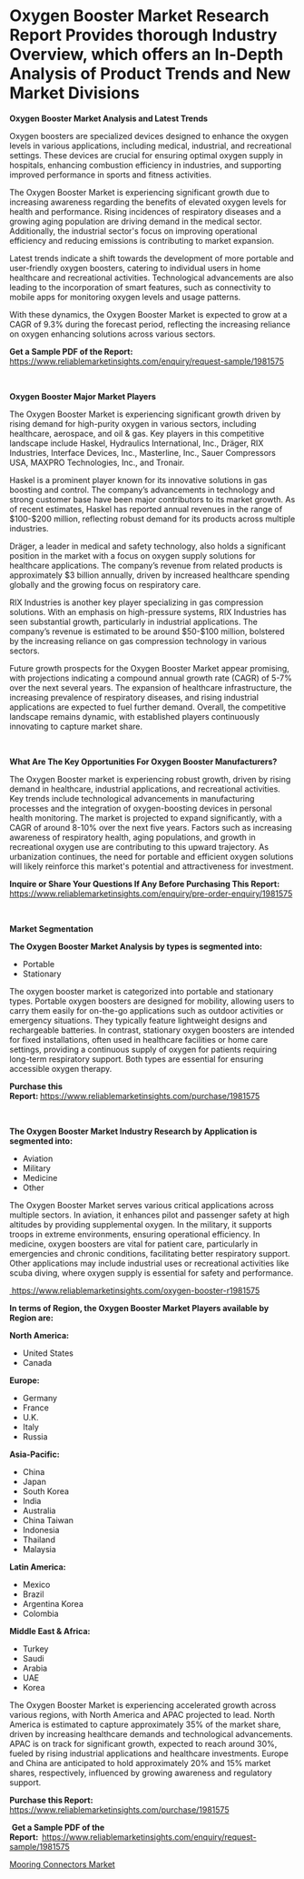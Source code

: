 <p><h1>Oxygen Booster Market Research Report Provides thorough Industry Overview, which offers an In-Depth Analysis of Product Trends and New Market Divisions</h1></p><p><strong>Oxygen Booster Market Analysis and Latest Trends</strong></p>
<p><p>Oxygen boosters are specialized devices designed to enhance the oxygen levels in various applications, including medical, industrial, and recreational settings. These devices are crucial for ensuring optimal oxygen supply in hospitals, enhancing combustion efficiency in industries, and supporting improved performance in sports and fitness activities.</p><p>The Oxygen Booster Market is experiencing significant growth due to increasing awareness regarding the benefits of elevated oxygen levels for health and performance. Rising incidences of respiratory diseases and a growing aging population are driving demand in the medical sector. Additionally, the industrial sector's focus on improving operational efficiency and reducing emissions is contributing to market expansion.</p><p>Latest trends indicate a shift towards the development of more portable and user-friendly oxygen boosters, catering to individual users in home healthcare and recreational activities. Technological advancements are also leading to the incorporation of smart features, such as connectivity to mobile apps for monitoring oxygen levels and usage patterns. </p><p>With these dynamics, the Oxygen Booster Market is expected to grow at a CAGR of 9.3% during the forecast period, reflecting the increasing reliance on oxygen enhancing solutions across various sectors.</p></p>
<p><strong>Get a Sample PDF of the Report:&nbsp;</strong> <a href="https://www.reliablemarketinsights.com/enquiry/request-sample/1981575?utm_campaign=2453&utm_medium=2&utm_source=Github&utm_content=ia&utm_term=20022025&utm_id=oxygen-booster">https://www.reliablemarketinsights.com/enquiry/request-sample/1981575</a></p>
<p>&nbsp;</p>
<p><strong>Oxygen Booster Major Market Players</strong></p>
<p><p>The Oxygen Booster Market is experiencing significant growth driven by rising demand for high-purity oxygen in various sectors, including healthcare, aerospace, and oil & gas. Key players in this competitive landscape include Haskel, Hydraulics International, Inc., Dräger, RIX Industries, Interface Devices, Inc., Masterline, Inc., Sauer Compressors USA, MAXPRO Technologies, Inc., and Tronair. </p><p>Haskel is a prominent player known for its innovative solutions in gas boosting and control. The company’s advancements in technology and strong customer base have been major contributors to its market growth. As of recent estimates, Haskel has reported annual revenues in the range of $100-$200 million, reflecting robust demand for its products across multiple industries.</p><p>Dräger, a leader in medical and safety technology, also holds a significant position in the market with a focus on oxygen supply solutions for healthcare applications. The company’s revenue from related products is approximately $3 billion annually, driven by increased healthcare spending globally and the growing focus on respiratory care.</p><p>RIX Industries is another key player specializing in gas compression solutions. With an emphasis on high-pressure systems, RIX Industries has seen substantial growth, particularly in industrial applications. The company’s revenue is estimated to be around $50-$100 million, bolstered by the increasing reliance on gas compression technology in various sectors.</p><p>Future growth prospects for the Oxygen Booster Market appear promising, with projections indicating a compound annual growth rate (CAGR) of 5-7% over the next several years. The expansion of healthcare infrastructure, the increasing prevalence of respiratory diseases, and rising industrial applications are expected to fuel further demand. Overall, the competitive landscape remains dynamic, with established players continuously innovating to capture market share.</p></p>
<p>&nbsp;</p>
<p><strong>What Are The Key Opportunities For Oxygen Booster Manufacturers?</strong></p>
<p><p>The Oxygen Booster market is experiencing robust growth, driven by rising demand in healthcare, industrial applications, and recreational activities. Key trends include technological advancements in manufacturing processes and the integration of oxygen-boosting devices in personal health monitoring. The market is projected to expand significantly, with a CAGR of around 8-10% over the next five years. Factors such as increasing awareness of respiratory health, aging populations, and growth in recreational oxygen use are contributing to this upward trajectory. As urbanization continues, the need for portable and efficient oxygen solutions will likely reinforce this market's potential and attractiveness for investment.</p></p>
<p><strong>Inquire or Share Your Questions If Any Before Purchasing This Report:</strong> <a href="https://www.reliablemarketinsights.com/enquiry/pre-order-enquiry/1981575?utm_campaign=2453&utm_medium=2&utm_source=Github&utm_content=ia&utm_term=20022025&utm_id=oxygen-booster">https://www.reliablemarketinsights.com/enquiry/pre-order-enquiry/1981575</a></p>
<p>&nbsp;</p>
<p><strong>Market Segmentation</strong></p>
<p><strong>The Oxygen Booster Market Analysis by types is segmented into:</strong></p>
<p><ul><li>Portable</li><li>Stationary</li></ul></p>
<p><p>The oxygen booster market is categorized into portable and stationary types. Portable oxygen boosters are designed for mobility, allowing users to carry them easily for on-the-go applications such as outdoor activities or emergency situations. They typically feature lightweight designs and rechargeable batteries. In contrast, stationary oxygen boosters are intended for fixed installations, often used in healthcare facilities or home care settings, providing a continuous supply of oxygen for patients requiring long-term respiratory support. Both types are essential for ensuring accessible oxygen therapy.</p></p>
<p><strong>Purchase this Report:&nbsp;</strong><a href="https://www.reliablemarketinsights.com/purchase/1981575?utm_campaign=2453&utm_medium=2&utm_source=Github&utm_content=ia&utm_term=20022025&utm_id=oxygen-booster">https://www.reliablemarketinsights.com/purchase/1981575</a></p>
<p>&nbsp;</p>
<p><strong>The Oxygen Booster Market Industry Research by Application is segmented into:</strong></p>
<p><ul><li>Aviation</li><li>Military</li><li>Medicine</li><li>Other</li></ul></p>
<p><p>The Oxygen Booster Market serves various critical applications across multiple sectors. In aviation, it enhances pilot and passenger safety at high altitudes by providing supplemental oxygen. In the military, it supports troops in extreme environments, ensuring operational efficiency. In medicine, oxygen boosters are vital for patient care, particularly in emergencies and chronic conditions, facilitating better respiratory support. Other applications may include industrial uses or recreational activities like scuba diving, where oxygen supply is essential for safety and performance.</p></p>
<p><a href="https://www.reliablemarketinsights.com/oxygen-booster-r1981575?utm_campaign=2453&utm_medium=2&utm_source=Github&utm_content=ia&utm_term=20022025&utm_id=oxygen-booster">&nbsp;https://www.reliablemarketinsights.com/oxygen-booster-r1981575</a></p>
<p><strong>In terms of Region, the Oxygen Booster Market Players available by Region are:</strong></p>
<p>
    <p> <strong> North America: </strong>
        <ul>
            <li>United States</li>
            <li>Canada</li>
        </ul>
        </p> 
    <p> <strong> Europe: </strong>
        <ul>
            <li>Germany</li>
            <li>France</li>
            <li>U.K.</li>
            <li>Italy</li>
            <li>Russia</li>
        </ul>
        </p> 
    <p> <strong> Asia-Pacific: </strong>
        <ul>
            <li>China</li>
            <li>Japan</li>
            <li>South Korea</li>
            <li>India</li>
            <li>Australia</li>
            <li>China Taiwan</li>
            <li>Indonesia</li>
            <li>Thailand</li>
            <li>Malaysia</li>
        </ul>
        </p> 
    <p> <strong> Latin America: </strong>
        <ul>
            <li>Mexico</li>
            <li>Brazil</li>
            <li>Argentina Korea</li>
            <li>Colombia</li>
        </ul>
        </p> 
    <p> <strong> Middle East & Africa: </strong>
        <ul>
            <li>Turkey</li>
            <li>Saudi</li>
            <li>Arabia</li>
            <li>UAE</li>
            <li>Korea</li>
        </ul>
    </p>
    </p>
<p><p>The Oxygen Booster Market is experiencing accelerated growth across various regions, with North America and APAC projected to lead. North America is estimated to capture approximately 35% of the market share, driven by increasing healthcare demands and technological advancements. APAC is on track for significant growth, expected to reach around 30%, fueled by rising industrial applications and healthcare investments. Europe and China are anticipated to hold approximately 20% and 15% market shares, respectively, influenced by growing awareness and regulatory support.</p></p>
<p><strong>Purchase this Report: </strong><a href="https://www.reliablemarketinsights.com/purchase/1981575?utm_campaign=2453&utm_medium=2&utm_source=Github&utm_content=ia&utm_term=20022025&utm_id=oxygen-booster">https://www.reliablemarketinsights.com/purchase/1981575</a></p>
<p>&nbsp;<strong>Get a Sample PDF of the Report:&nbsp;&nbsp;</strong><a href="https://www.reliablemarketinsights.com/enquiry/request-sample/1981575?utm_campaign=2453&utm_medium=2&utm_source=Github&utm_content=ia&utm_term=20022025&utm_id=oxygen-booster">https://www.reliablemarketinsights.com/enquiry/request-sample/1981575</a></p>
<p><strong></strong></p>
<p><p><a href="https://github.com/sungbruington660/Market-Research-Report-List-1/blob/main/mooring-connectors-market.md?utm_campaign=2453&utm_medium=2&utm_source=Github&utm_content=ia&utm_term=20022025&utm_id=oxygen-booster">Mooring Connectors Market</a></p></p>